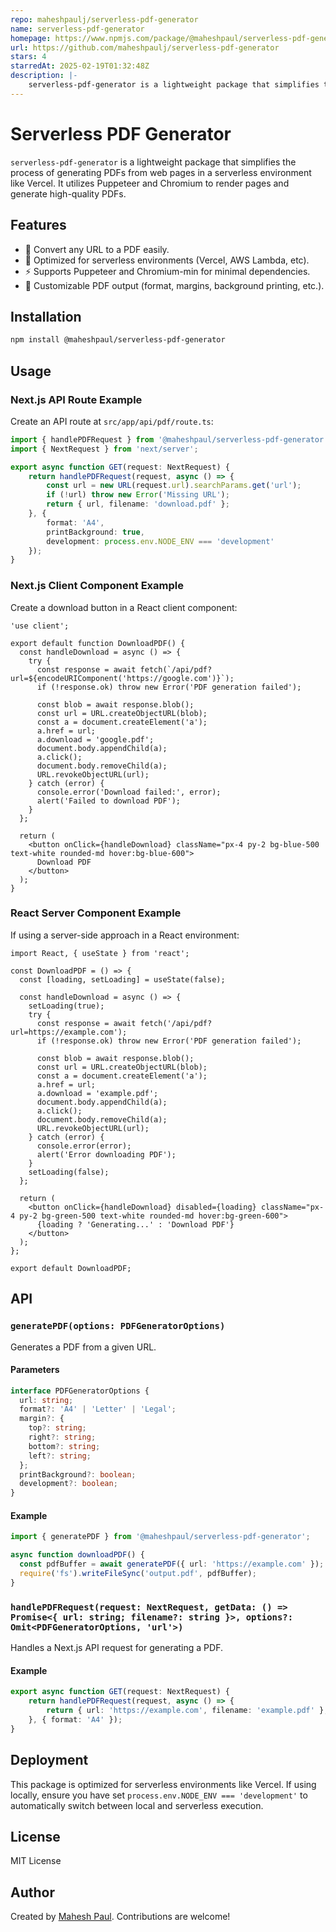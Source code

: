 ```yaml
---
repo: maheshpaulj/serverless-pdf-generator
name: serverless-pdf-generator
homepage: https://www.npmjs.com/package/@maheshpaul/serverless-pdf-generator
url: https://github.com/maheshpaulj/serverless-pdf-generator
stars: 4
starredAt: 2025-02-19T01:32:48Z
description: |-
    serverless-pdf-generator is a lightweight package that simplifies the process of generating PDFs from web pages in a serverless environment like Vercel. It utilizes Puppeteer and Chromium to render pages and generate high-quality PDFs.
---
```


# Serverless PDF Generator

`serverless-pdf-generator` is a lightweight package that simplifies the process of generating PDFs from web pages in a serverless environment like Vercel. It utilizes Puppeteer and Chromium to render pages and generate high-quality PDFs.

## Features

- 📄 Convert any URL to a PDF easily.
- 🚀 Optimized for serverless environments (Vercel, AWS Lambda, etc).
- ⚡ Supports Puppeteer and Chromium-min for minimal dependencies.
- 🎯 Customizable PDF output (format, margins, background printing, etc.).

## Installation

```sh
npm install @maheshpaul/serverless-pdf-generator
```

## Usage

### Next.js API Route Example

Create an API route at `src/app/api/pdf/route.ts`:

```ts
import { handlePDFRequest } from '@maheshpaul/serverless-pdf-generator';
import { NextRequest } from 'next/server';

export async function GET(request: NextRequest) {
    return handlePDFRequest(request, async () => {
        const url = new URL(request.url).searchParams.get('url');
        if (!url) throw new Error('Missing URL');
        return { url, filename: 'download.pdf' };
    }, {
        format: 'A4',
        printBackground: true,
        development: process.env.NODE_ENV === 'development'
    });
}
```

### Next.js Client Component Example

Create a download button in a React client component:

```tsx
'use client';

export default function DownloadPDF() {
  const handleDownload = async () => {
    try {
      const response = await fetch(`/api/pdf?url=${encodeURIComponent('https://google.com')}`);
      if (!response.ok) throw new Error('PDF generation failed');
      
      const blob = await response.blob();
      const url = URL.createObjectURL(blob);
      const a = document.createElement('a');
      a.href = url;
      a.download = 'google.pdf';
      document.body.appendChild(a);
      a.click();
      document.body.removeChild(a);
      URL.revokeObjectURL(url);
    } catch (error) {
      console.error('Download failed:', error);
      alert('Failed to download PDF');
    }
  };
  
  return (
    <button onClick={handleDownload} className="px-4 py-2 bg-blue-500 text-white rounded-md hover:bg-blue-600">
      Download PDF
    </button>
  );
}
```

### React Server Component Example

If using a server-side approach in a React environment:

```tsx
import React, { useState } from 'react';

const DownloadPDF = () => {
  const [loading, setLoading] = useState(false);

  const handleDownload = async () => {
    setLoading(true);
    try {
      const response = await fetch('/api/pdf?url=https://example.com');
      if (!response.ok) throw new Error('PDF generation failed');
      
      const blob = await response.blob();
      const url = URL.createObjectURL(blob);
      const a = document.createElement('a');
      a.href = url;
      a.download = 'example.pdf';
      document.body.appendChild(a);
      a.click();
      document.body.removeChild(a);
      URL.revokeObjectURL(url);
    } catch (error) {
      console.error(error);
      alert('Error downloading PDF');
    }
    setLoading(false);
  };

  return (
    <button onClick={handleDownload} disabled={loading} className="px-4 py-2 bg-green-500 text-white rounded-md hover:bg-green-600">
      {loading ? 'Generating...' : 'Download PDF'}
    </button>
  );
};

export default DownloadPDF;
```

## API

### `generatePDF(options: PDFGeneratorOptions)`

Generates a PDF from a given URL.

#### Parameters

```ts
interface PDFGeneratorOptions {
  url: string;
  format?: 'A4' | 'Letter' | 'Legal';
  margin?: {
    top?: string;
    right?: string;
    bottom?: string;
    left?: string;
  };
  printBackground?: boolean;
  development?: boolean;
}
```

#### Example

```ts
import { generatePDF } from '@maheshpaul/serverless-pdf-generator';

async function downloadPDF() {
  const pdfBuffer = await generatePDF({ url: 'https://example.com' });
  require('fs').writeFileSync('output.pdf', pdfBuffer);
}
```

### `handlePDFRequest(request: NextRequest, getData: () => Promise<{ url: string; filename?: string }>, options?: Omit<PDFGeneratorOptions, 'url'>)`

Handles a Next.js API request for generating a PDF.

#### Example

```ts
export async function GET(request: NextRequest) {
    return handlePDFRequest(request, async () => {
        return { url: 'https://example.com', filename: 'example.pdf' };
    }, { format: 'A4' });
}
```

## Deployment

This package is optimized for serverless environments like Vercel. If using locally, ensure you have set `process.env.NODE_ENV === 'development'` to automatically switch between local and serverless execution.


## License

MIT License

## Author

Created by [Mahesh Paul](https://github.com/maheshpaulj). Contributions are welcome!
